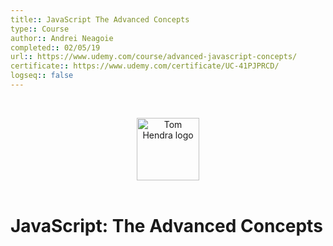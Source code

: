 ```yaml
---
title:: JavaScript The Advanced Concepts
type:: Course
author:: Andrei Neagoie
completed:: 02/05/19
url:: https://www.udemy.com/course/advanced-javascript-concepts/
certificate:: https://www.udemy.com/certificate/UC-41PJPRCD/
logseq:: false
---
```


&nbsp;
<div align=center>
  <img alt="Tom Hendra logo" src="https://res.cloudinary.com/tomhendra/image/upload/v1567091669/tomhendra-logo/tomhendra-logo-round-1024.png" width="100" />
</div>
&nbsp;

<h1>JavaScript: The Advanced Concepts</h1>